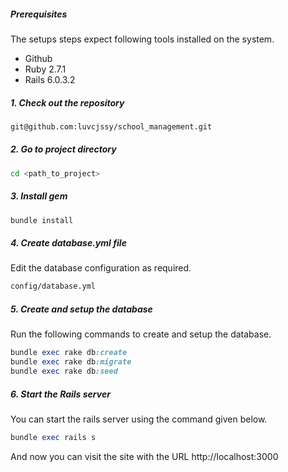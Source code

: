 ##### Prerequisites

The setups steps expect following tools installed on the system.

- Github
- Ruby 2.7.1
- Rails 6.0.3.2

##### 1. Check out the repository

```bash
git@github.com:luvcjssy/school_management.git
```

##### 2. Go to project directory

```bash
cd <path_to_project>
```

##### 3. Install gem
```bash
bundle install
```

##### 4. Create database.yml file

Edit the database configuration as required.

```bash
config/database.yml
```

##### 5. Create and setup the database

Run the following commands to create and setup the database.

```ruby
bundle exec rake db:create
bundle exec rake db:migrate
bundle exec rake db:seed
```

##### 6. Start the Rails server

You can start the rails server using the command given below.

```ruby
bundle exec rails s
```

And now you can visit the site with the URL http://localhost:3000